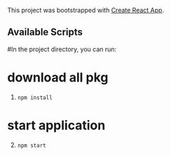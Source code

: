 This project was bootstrapped with [Create React App](https://github.com/facebook/create-react-app).

## Available Scripts

#In the project directory, you can run:

# download all pkg

 1) `npm install` 

# start application

 2) `npm start`  